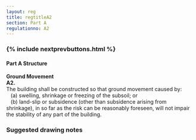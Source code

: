```yaml
---
layout: reg
title: regtitleA2
section: Part A
regulationno: A2
---
```


<div class="panel panel-primary">
  <div class="panel-heading">
    <h3 class="panel-title">
      {% include nextprevbuttons.html %}
        <h4>Part A Structure</h4>
    </h3>
  </div>
  <div class="panel-body">
    <p>
        <strong>Ground Movement</strong><br>
        <strong>A2.</strong><br>
            The building shall be constructed so that ground movement caused by:<br>
            &nbsp;&nbsp;&nbsp;(a) swelling, shrinkage or freezing of the subsoil; or<br> 
            &nbsp;&nbsp;&nbsp;(b) land-slip or subsidence (other than subsidence arising from shrinkage), in so far as the risk can be reasonably foreseen, will not impair the stability of any part of the building.
    </p>
  </div>
</div>



### Suggested drawing notes